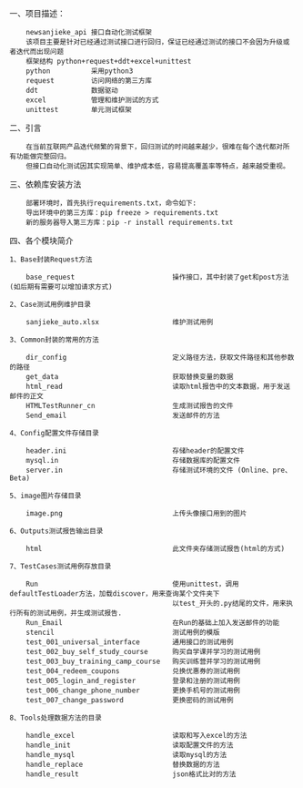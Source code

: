 一、项目描述：

        newsanjieke_api 接口自动化测试框架  
        该项目主要是针对已经通过测试接口进行回归，保证已经通过测试的接口不会因为升级或者迭代而出现问题
        框架结构 python+request+ddt+excel+unittest
        python          采用python3
        request         访问网络的第三方库
        ddt             数据驱动
        excel           管理和维护测试的方式
        unittest        单元测试框架
        
二、引言

        在当前互联网产品迭代频繁的背景下，回归测试的时间越来越少，很难在每个迭代都对所有功能做完整回归。
        但接口自动化测试因其实现简单、维护成本低，容易提高覆盖率等特点，越来越受重视。
        
三、依赖库安装方法
        
        部署环境时，首先执行requirements.txt，命令如下:
        导出环境中的第三方库：pip freeze > requirements.txt
        新的服务器导入第三方库：pip -r install requirements.txt
    
四、各个模块简介

    1、Base封装Request方法
    
        base_request                        操作接口，其中封装了get和post方法(如后期有需要可以增加请求方式)
    
    2、Case测试用例维护目录
    
        sanjieke_auto.xlsx                  维护测试用例

    3、Common封装的常用的方法
        
        dir_config                          定义路径方法，获取文件路径和其他参数的路径
        get_data                            获取替换变量的数据
        html_read                           读取html报告中的文本数据，用于发送邮件的正文
        HTMLTestRunner_cn                   生成测试报告的文件
        Send_email                          发送邮件的方法
        
    4、Config配置文件存储目录
    
        header.ini                          存储header的配置文件
        mysql.in                            存储数据库的配置文件
        server.in                           存储测试环境的文件 (Online、pre、Beta)

    5、image图片存储目录
    
        image.png                           上传头像接口用到的图片
        
    6、Outputs测试报告输出目录
    
        html                                此文件夹存储测试报告(html的方式)
        
    7、TestCases测试用例存放目录
    
        Run                                 使用unittest，调用defaultTestLoader方法，加载discover，用来查询某个文件夹下
                                            以test_开头的.py结尾的文件，用来执行所有的测试用例，并生成测试报告.     
        Run_Email                           在Run的基础上加入发送邮件的功能
        stencil                             测试用例的模版
        test_001_universal_interface        通用接口的测试用例
        test_002_buy_self_study_course      购买自学课并学习的测试用例
        test_003_buy_training_camp_course   购买训练营并学习的测试用例
        test_004_redeem_coupons             兑换优惠券的测试用例
        test_005_login_and_register         登录和注册的测试用例
        test_006_change_phone_number        更换手机号的测试用例
        test_007_change_password            更换密码的测试用例
       
    8、Tools处理数据方法的目录
    
        handle_excel                        读取和写入excel的方法
        handle_init                         读取配置文件的方法
        handle_mysql                        读取mysql的方法
        handle_replace                      替换数据的方法
        handle_result                       json格式比对的方法